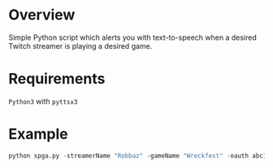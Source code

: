 # Overview
Simple Python script which alerts you with text-to-speech when a desired Twitch streamer is playing a desired game.

# Requirements
`Python3` with `pyttsx3`

# Example
```python
python spga.py -streamerName "Robbaz" -gameName "Wreckfest" -oauth abc123
```
